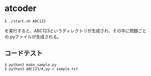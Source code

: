 # atcoder

```
$ ./start.sh ABC123
```

を実行すると、ABC123というディレクトリが生成され、その中に問題ごとの.pyファイルが生成される。

## コードテスト
```
$ python3 make_sample.py
$ python3 ABC123/A.py < sample.txt
```
